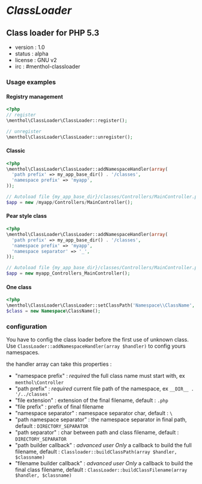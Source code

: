 # *ClassLoader*
## Class loader for PHP 5.3

* version : 1.0
* status : alpha
* license : GNU v2
* irc : #menthol-classloader

### Usage examples

#### Registry management

```php
<?php
// register
\menthol\ClassLoader\ClassLoader::register();

// unregister
\menthol\ClassLoader\ClassLoader::unregister();
```

#### Classic

```php
<?php
\menthol\ClassLoader\ClassLoader::addNamespaceHandler(array(
  'path prefix' => my_app_base_dir() . '/classes',
  'namespace prefix' => 'myapp',
));

// Autoload file {my_app_base_dir}/classes/Controllers/MainController.php
$app = new /myapp/Controllers/MainController();
```
#### Pear style class

```php
<?php
\menthol\ClassLoader\ClassLoader::addNamespaceHandler(array(
  'path prefix' => my_app_base_dir() . '/classes',
  'namespace prefix' => 'myapp',
  'namespace separator' => '_',
));

// Autoload file {my_app_base_dir}/classes/Controllers/MainController.php
$app = new myapp_Controllers_MainController();
```

#### One class

```php
<?php
\menthol\ClassLoader\ClassLoader::setClassPath('Namespace\\ClassName', '/path/to/class.php');
$class = new Namespace\ClassName();
```

### configuration
You have to config the class loader before the first use of unknown class.
Use `ClassLoader::addNamespaceHandler(array $handler)` to config yours namespaces.

the handler array can take this properties :

* "namespace prefix" : *required* the full class name must start with, ex `menthol\Controller`
* "path prefix" : *required* current file path of the namespace, ex `__DIR__ . '/../classes'`
* "file extension" : extension of the final filename, default : `.php`
* "file prefix" : prefix of final filename
* "namespace separator" : namespace separator char, default : `\`
* "path namespace separator" : the namespace separator in final path, default : `DIRECTORY_SEPARATOR`
* "path separator" : char between path and class filename, default : `DIRECTORY_SEPARATOR`
* "path builder callback" : *advanced user Only* a callback to build the full filename, default : `Classloader::buildClassPath(array $handler, $classname)`
* "filename builder callback" : *advanced user Only* a callback to build the final class filename, default : `ClassLoader::buildClassFilename(array $handler, $classname)`
